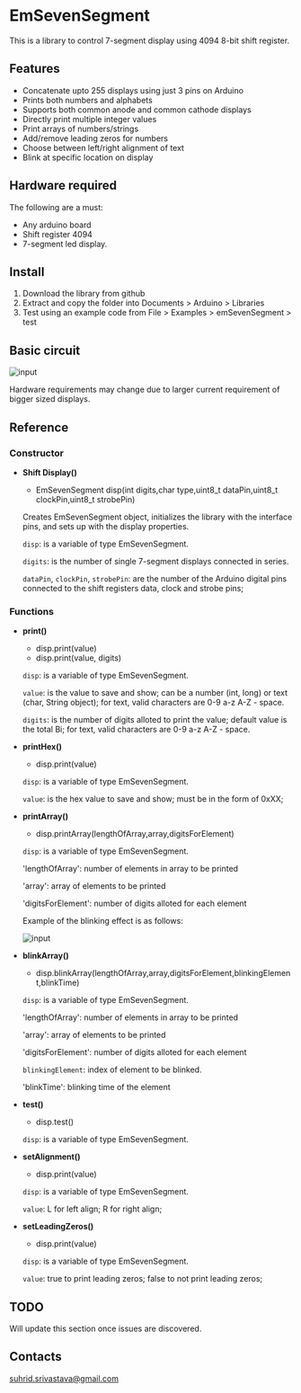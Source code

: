 # EmSevenSegment

This is a library to control 7-segment display using 4094 8-bit shift register.

## Features
  - Concatenate upto 255 displays using just 3 pins on Arduino
  - Prints both numbers and alphabets
  - Supports both common anode and common cathode displays
  - Directly print multiple integer values
  - Print arrays of numbers/strings
  - Add/remove leading zeros for numbers
  - Choose between left/right alignment of text
  - Blink at specific location on display

## Hardware required

The following are a must:
  - Any arduino board
  - Shift register 4094
  - 7-segment led display.

## Install

1. Download the library from github
2. Extract and copy the folder into Documents > Arduino > Libraries
3. Test using an example code from File > Examples > emSevenSegment > test

## Basic circuit

![input](https://raw.githubusercontent.com/ssuhrid/arduino-seven-segment-using-4094-Library/master/extras/1234.png)

Hardware requirements may change due to larger current requirement of bigger sized displays.

## Reference

### Constructor

* __Shift Display()__
  * EmSevenSegment disp(int digits,char type,uint8_t dataPin,uint8_t clockPin,uint8_t strobePin)
    
  Creates EmSevenSegment object, initializes the library with the interface pins, and sets up with the display properties.

  `disp`: is a variable of type EmSevenSegment.

  `digits`: is the number of single 7-segment displays connected in series.

  `dataPin`, `clockPin`, `strobePin`: are the number of the Arduino digital pins connected to the shift registers data, clock and strobe pins;
  
### Functions

* __print()__
  * disp.print(value)
  * disp.print(value, digits)

  `disp`: is a variable of type EmSevenSegment.

  `value`: is the value to save and show;
  can be a number (int, long) or text (char, String object);
  for text, valid characters are 0-9 a-z A-Z - space.

  `digits`: is the number of digits alloted to print the value;
  default value is the total Bi;
  for text, valid characters are 0-9 a-z A-Z - space.

* __printHex()__
  * disp.print(value)

  `disp`: is a variable of type EmSevenSegment.

  `value`: is the hex value to save and show;
  must be in the form of 0xXX;

* __printArray()__
  * disp.printArray(lengthOfArray,array,digitsForElement)

  `disp`: is a variable of type EmSevenSegment.

  'lengthOfArray': number of elements in array to be printed

  'array': array of elements to be printed

  'digitsForElement': number of digits alloted for each element

  Example of the blinking effect is as follows:

  ![input](https://raw.githubusercontent.com/ssuhrid/arduino-seven-segment-using-4094-Library/master/extras/blinkDisplay.jpg)

* __blinkArray()__
  * disp.blinkArray(lengthOfArray,array,digitsForElement,blinkingElement,blinkTime)

  `disp`: is a variable of type EmSevenSegment.

  'lengthOfArray': number of elements in array to be printed

  'array': array of elements to be printed

  'digitsForElement': number of digits alloted for each element

  `blinkingElement`: index of element to be blinked.

  'blinkTime': blinking time of the element

* __test()__
  * disp.test()

  `disp`: is a variable of type EmSevenSegment.

* __setAlignment()__
  * disp.print(value)

  `disp`: is a variable of type EmSevenSegment.

  `value`: L for left align;
  R for right align;

  
* __setLeadingZeros()__
  * disp.print(value)
  
  `disp`: is a variable of type EmSevenSegment.

  `value`: true to print leading zeros;
  false to not print leading zeros;
  
## TODO

  Will update this section once issues are discovered.

## Contacts

suhrid.srivastava@gmail.com

